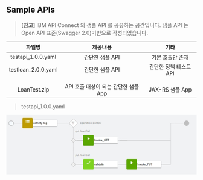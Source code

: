 ## Sample APIs


> **[참고]** IBM API Connect 의 샘플 API 를 공유하는 공간입니다. 샘플 API 는 Open API 표준(Swagger 2.0)기반으로 작성되었습니다. 

 
|파일명|제공내용|기타|
|:---:|:---:|:---:|
|testapi_1.0.0.yaml|간단한 샘플 API|기본 호출만 존재|
|testloan_2.0.0.yaml|간단한 샘플 API|간단한 정책 테스트 API|
||||
||||
|LoanTest.zip|API 호출 대상이 되는 간단한 샘플 App|JAX-RS 샘플 App|



 > testapi_1.0.0.yaml
 
 ![testapi_1.0.0.yaml](./images/testapi.jpg)

  